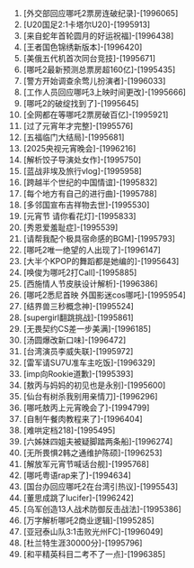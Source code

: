 
1. [外交部回应哪吒2票房连破纪录]-[1996065]
1. [U20国足2:1卡塔尔U20]-[1995913]
1. [来自蛇年首轮圆月的好运祝福]-[1996438]
1. [王者国色锦绣新版本]-[1996420]
1. [美俄五代机首次同台竞技]-[1995671]
1. [哪吒2最新预测总票房超160亿]-[1995435]
1. [警方开始调查余莺儿扮演者]-[1996033]
1. [工作人员回应哪吒3上映时间更改]-[1995666]
1. [哪吒2的破绽找到了]-[1995645]
1. [全网都在等哪吒2票房破百亿]-[1995921]
1. [过了元宵年才完整]-[1995576]
1. [五福临门大结局]-[1995681]
1. [2025央视元宵晚会]-[1996216]
1. [解析饺子导演处女作]-[1995750]
1. [蓝战非埃及旅行vlog]-[1995958]
1. [跨越半个世纪的中国情谊]-[1995832]
1. [每个地方有自己的进行曲]-[1995788]
1. [多邻国宣布吉祥物去世]-[1995530]
1. [元宵节 请你看花灯]-[1995833]
1. [秀恩爱羞耻症]-[1995539]
1. [请帮我配个极具宿命感的BGM]-[1995793]
1. [哪吒2唯一绝望的人出现了]-[1996147]
1. [大半个KPOP的舞蹈都是她编的]-[1995643]
1. [唤俊为哪吒2打Call]-[1995885]
1. [西施情人节皮肤设计解析]-[1996386]
1. [哪吒2悉尼首映 外国影迷cos哪吒]-[1995954]
1. [结界兽三秒概念神]-[1995524]
1. [supergirl翻跳挑战]-[1995861]
1. [无畏契约CS差一步美满]-[1996185]
1. [汤圆爆改新口味]-[1996472]
1. [台湾演员李威失联]-[1995972]
1. [雷军请SU7U准车主吃饭]-[1996329]
1. [imp向Rookie道歉]-[1995393]
1. [敖丙与妈妈的初见也是永别]-[1995600]
1. [仙台有树杀我别用亲情刀]-[1996296]
1. [哪吒敖丙上元宵晚会了]-[1994799]
1. [自制午餐肉教程来了]-[1996404]
1. [难哄定档218]-[1995495]
1. [六姊妹四姐夫被疑脚踏两条船]-[1996274]
1. [无所畏惧2韩之通维护陈硕]-[1996253]
1. [解放军元宵节喊话台舰]-[1995768]
1. [哪吒粤语rap来了]-[1994634]
1. [国台办回应哪吒2在台湾引热议]-[1995543]
1. [董思成跳了lucifer]-[1996242]
1. [乌军创造13人战术防御反击战法]-[1995386]
1. [万字解析哪吒2商业逻辑]-[1995285]
1. [亚冠泰山队3:1击败光州FC]-[1996049]
1. [杜兰特生涯30000分]-[1995796]
1. [和平精英科目二考不了一点]-[1996385]
